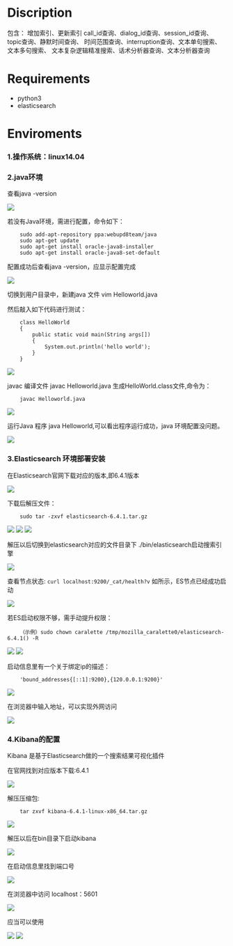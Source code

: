 # Discription

包含：	增加索引、更新索引
		call_id查询、dialog_id查询、session_id查询、topic查询、静默时间查询、
		时间范围查询、interruption查询、文本单句搜索、文本多句搜索、
		文本复杂逻辑精准搜索、话术分析器查询、文本分析器查询

# Requirements
- python3
- elasticsearch

# Enviroments
### 1.操作系统：linux14.04
### 2.java环境

查看java -version

![](./img/1.jpg)

若没有Java环境，需进行配置，命令如下：

```
	sudo add-apt-repository ppa:webupd8team/java
	sudo apt-get update
	sudo apt-get install oracle-java8-installer
	sudo apt-get install oracle-java8-set-default
```

配置成功后查看java -version，应显示配置完成

![](./img/2.jpg)

切换到用户目录中，新建java 文件 vim Helloworld.java

然后敲入如下代码进行测试：
```
	class HelloWorld
	{
		public static void main(String args[])
		{
			System.out.println('hello world');
		}
	}
```
![](./img/3.jpg)

javac 编译文件 javac Helloworld.java 生成HelloWorld.class文件,命令为：
```
	javac Helloworld.java
```
![](./img/4.jpg)

运行Java 程序 java Helloworld,可以看出程序运行成功，java 环境配置没问题。

![](./img/5.jpg)

### 3.Elasticsearch 环境部署安装
在Elasticsearch官网下载对应的版本,即6.4.1版本

![](./img/6.jpg)

下载后解压文件：
```
	sudo tar -zxvf elasticsearch-6.4.1.tar.gz
```

![](./img/7.jpg)
![](./img/8.jpg)
![](./img/9.jpg)	

解压以后切换到elasticsearch对应的文件目录下 ./bin/elasticsearch启动搜索引擎

![](./img/10.jpg)

查看节点状态:
	```
	curl localhost:9200/_cat/health?v
	```
如所示，ES节点已经成功启动	

![](./img/11.jpg)

若ES启动权限不够，需手动提升权限：	
```
	（示例）sudo chown caralette /tmp/mozilla_caralette0/elasticsearch-6.4.1() -R
```
![](./img/12.jpg)
![](./img/13.jpg)

启动信息里有一个关于绑定ip的描述：
```
	'bound_addresses{[::1]:9200},{120.0.0.1:9200}'	
```
![](./img/14.jpg)

在浏览器中输入地址，可以实现外网访问

![](./img/15.jpg)
	
### 4.Kibana的配置
Kibana 是基于Elasticsearch做的一个搜索结果可视化插件

在官网找到对应版本下载:6.4.1	

![](./img/16.jpg)

解压压缩包:
```
	tar zxvf kibana-6.4.1-linux-x86_64.tar.gz
```
![](./img/17.jpg)

解压以后在bin目录下启动kibana	

![](./img/18.jpg)

在启动信息里找到端口号	

![](./img/19.jpg)

在浏览器中访问 localhost：5601	

![](./img/20.jpg)

应当可以使用	

![](./img/21.jpg)
![](./img/22.jpg)




